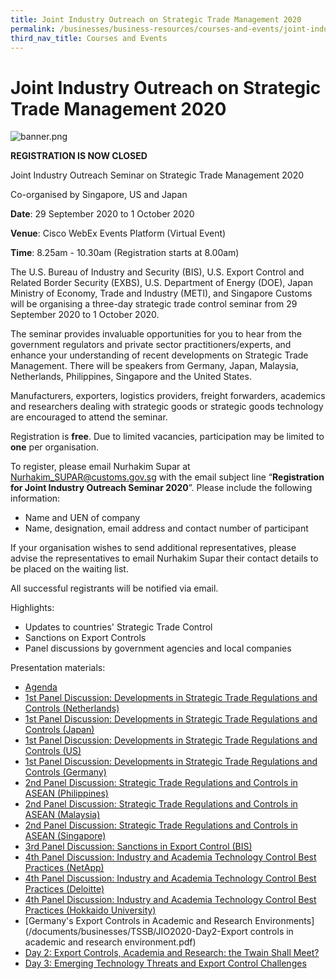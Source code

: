 ```yaml
---
title: Joint Industry Outreach on Strategic Trade Management 2020
permalink: /businesses/business-resources/courses-and-events/joint-industry-outreach-on-strategic-trade-management-2020
third_nav_title: Courses and Events
---
```


# Joint Industry Outreach on Strategic Trade Management 2020

![banner.png](/images/TSSB_Outreach2020.png)

**REGISTRATION IS NOW CLOSED**

Joint Industry Outreach Seminar on Strategic Trade Management 2020

Co-organised by Singapore, US and Japan

**Date**: 29 September 2020 to 1 October 2020

**Venue**: Cisco WebEx Events Platform (Virtual Event)

**Time**: 8.25am - 10.30am (Registration starts at 8.00am)

The U.S. Bureau of Industry and Security (BIS), U.S. Export Control and Related Border Security (EXBS), U.S. Department of Energy (DOE), Japan Ministry of Economy, Trade and Industry (METI), and Singapore Customs will be organising a three-day strategic trade control seminar from 29 September 2020 to 1 October 2020.

The seminar provides invaluable opportunities for you to hear from the government regulators and private sector practitioners/experts, and enhance your understanding of recent developments on Strategic Trade Management. There will be speakers from Germany, Japan, Malaysia, Netherlands, Philippines, Singapore and the United States.

Manufacturers, exporters, logistics providers, freight forwarders, academics and researchers dealing with strategic goods or strategic goods technology are encouraged to attend the seminar.

Registration is  **free**. Due to limited vacancies, participation may be limited to **one** per organisation.

To register, please email Nurhakim Supar at Nurhakim_SUPAR@customs.gov.sg with the email subject line “**Registration for Joint Industry Outreach Seminar 2020**”. Please include the following information:

-   Name and UEN of company
-   Name, designation, email address and contact number of participant

If your organisation wishes to send additional representatives, please advise the representatives to email Nurhakim Supar their contact details to be placed on the waiting list.

All successful registrants will be notified via email.

Highlights:

-   Updates to countries' Strategic Trade Control
-   Sanctions on Export Controls
-   Panel discussions by government agencies and local companies

Presentation materials:

-   [Agenda](/documents/businesses/TSSB/JIO2020-Agenda.pdf)
-   [1st Panel Discussion: Developments in Strategic Trade Regulations and Controls (Netherlands)](/documents/businesses/TSSB/JIO2020-1stPanel-Netherlands.pdf)
-   [1st Panel Discussion: Developments in Strategic Trade Regulations and Controls (Japan)](/documents/businesses/TSSB/JIO2020-1stPanel-Japan.pdf)
-   [1st Panel Discussion: Developments in Strategic Trade Regulations and Controls (US)](/documents/businesses/TSSB/JIO2020-1stPanel-US.pdf)
-   [1st Panel Discussion: Developments in Strategic Trade Regulations and Controls (Germany)](/documents/businesses/TSSB/JIO2020-1stPanel-Germany.pdf)
-   [2nd Panel Discussion: Strategic Trade Regulations and Controls in ASEAN (Philippines)](/documents/businesses/TSSB/JIO2020-2ndPanel-Philippines.pdf)
-   [2nd Panel Discussion: Strategic Trade Regulations and Controls in ASEAN (Malaysia)](/documents/businesses/TSSB/JIO2020-2ndPanel-Malaysia.pdf)
-   [2nd Panel Discussion: Strategic Trade Regulations and Controls in ASEAN (Singapore)](/documents/businesses/TSSB/JIO2020-2ndPanel-Singapore.pdf)
-   [3rd Panel Discussion: Sanctions in Export Control (BIS)](/documents/businesses/TSSB/JIO2020-3rdPanel-BIS.pdf)
-   [4th Panel Discussion: Industry and Academia Technology Control Best Practices (NetApp)](/documents/businesses/TSSB/JIO2020-4thPanel-NetApp.pdf)
-   [4th Panel Discussion: Industry and Academia Technology Control Best Practices (Deloitte)](/documents/businesses/TSSB/JIO2020-4thPanel-Deloitte.pdf)
-   [4th Panel Discussion: Industry and Academia Technology Control Best Practices (Hokkaido University)](/documents/businesses/TSSB/JIO2020-4thPanel-Hokkaido.pdf)
-   [Germany's Export Controls in Academic and Research Environments](/documents/businesses/TSSB/JIO2020-Day2-Export controls in academic and research environment.pdf)
-   [Day 2: Export Controls, Academia and Research: the Twain Shall Meet?](/documents/businesses/TSSB/JIO2020-Day2-AlexLopes.pdf)
-   [Day 3: Emerging Technology Threats and Export Control Challenges](/documents/businesses/TSSB/JIO2020-Day3-EmergingTech.pdf)

